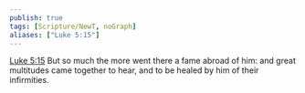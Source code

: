 ```yaml
---
publish: true
tags: [Scripture/NewT, noGraph]
aliases: ["Luke 5:15"]
---
```

[Luke 5:15](https://churchofjesuschrist.org/study/scriptures/nt/luke/5?lang=eng&id=p15#p15) But so much the more went there a fame abroad of him: and great multitudes came together to hear, and to be healed by him of their infirmities.

